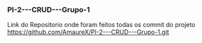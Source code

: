 ### PI-2---CRUD---Grupo-1

Link do Repositorio onde foram feitos todas os commit do projeto https://github.com/AmaureX/PI-2---CRUD---Grupo-1.git
